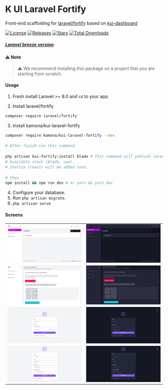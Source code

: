 # K UI Laravel Fortify

Front-end scaffolding for [laravel/fortify](https://github.com/laravel/fortify) based on [kui-dashboard](https://github.com/kamona-ui/)

[![License](https://img.shields.io/github/license/Kamona-WD/kui-laravel-fortify)](https://github.com/Kamona-WD/kui-laravel-fortify/blob/main/LICENSE.md)
[![Releases](https://img.shields.io/github/release/Kamona-WD/kui-laravel-fortify)](https://github.com/Kamona-WD/kui-laravel-fortify/releases)
[![Stars](https://img.shields.io/github/stars/Kamona-WD/kui-laravel-fortify)](https://github.com/Kamona-WD/kui-laravel-fortify/stargazers)
[![Total Downloads](https://img.shields.io/packagist/dt/kamona/kui-laravel-fortify.svg)](https://packagist.org/packages/kamona/kui-laravel-fortify)

##### [Laravel breeze version](https://github.com/Kamona-WD/kui-laravel-breeze/)

#### ⚠️ Note

> ⚠️ We recommend installing this package on a project that you are starting from scratch.

#### Usage

1. Fresh install Laravel >= 8.0 and `cd` to your app.

2. Install laravel/fortify

```sh
composer require laravel/fortify
```

3. Install kamona/kui-laravel-fortify

```sh
composer require kamona/kui-laravel-fortify --dev

# After finish run this command

php artisan kui-fortify:install blade # This command will publish laravel/fortify resources also.
# Available stack (blade, vue).
# Inertia (react) will be added soon.

# then
npm install && npm run dev # or yarn && yarn dev
```

4. Configure your database.
5. Run `php artisan migrate`.
6. `php artisan serve`

#### Screens

|                             |                             |
| --------------------------- | --------------------------- |
| ![Shocase 1](screens/1.png) | ![Shocase 2](screens/2.png) |
| ![Shocase 7](screens/7.png) | ![Shocase 8](screens/8.png) |
| ![Shocase 3](screens/3.png) | ![Shocase 4](screens/4.png) |
| ![Shocase 6](screens/6.png) | ![Shocase 5](screens/5.png) |
